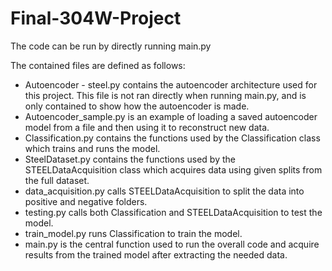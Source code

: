 # Final-304W-Project

The code can be run by directly running main.py

The contained files are defined as follows:
- Autoencoder - steel.py contains the autoencoder architecture used for this project. This file is not ran directly when running main.py, and is only contained to show how the autoencoder is made.
- Autoencoder_sample.py is an example of loading a saved autoencoder model from a file and then using it to reconstruct new data.
- Classification.py contains the functions used by the Classification class which trains and runs the model.
- SteelDataset.py contains the functions used by the STEELDataAcquisition class which acquires data using given splits from the full dataset.
- data_acquisition.py calls STEELDataAcquisition to split the data into positive and negative folders.
- testing.py calls both Classification and STEELDataAcquisition to test the model.
- train_model.py runs Classification to train the model.
- main.py is the central function used to run the overall code and acquire results from the trained model after extracting the needed data.
